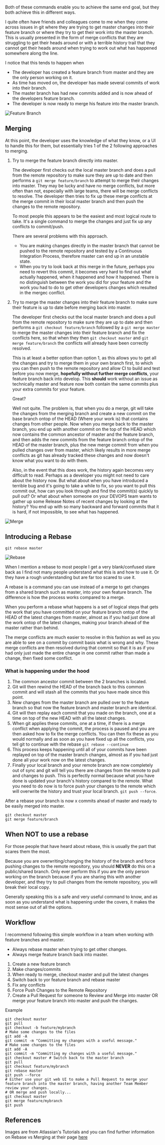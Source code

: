 Both of these commands enable you to achieve the same end goal, but they both achieve this in different ways. 

I quite often have friends and colleagues come to me when they come across issues in git where they are trying to get master changes into their feature branch or where they try to get their work into the master branch. This is usually presented in the form of merge conflicts that they are struggling to get their heads around or with a terrible history trail that they cannot get their heads around when trying to work out what has happened somewhere along the line.

I notice that this tends to happen when
* The developer has created a feature branch from master and they are the only person working on it.
* As time has moved on, the developer has made several commits of work into their branch.
* The master branch has had new commits added and is now ahead of the developers feature branch.
* The developer is now ready to merge his feature into the master branch.

![Feature Branch](https://www.atlassian.com/dam/jcr:01b0b04e-64f3-4659-af21-c4d86bc7cb0b/01.svg)

## Merging

At this point, the developer uses the knowledge of what they know, or a UI to handle this for them, but essentially tries 1 of the 2 following approaches to merging.

1. Try to merge the feature branch directly into master. 

   The developer first checks out the local master branch and does a pull from the remote repository to make sure they are up to date and then performs a `git merge feature/branch` to attempt to merge their changes into master. They may be lucky and have no merge conflicts, but more often than not, especially with large teams, there will be merge conflicts to resolve. The developer then tries to fix up these merge conflicts at the merge commit in their local master branch and then push the changes to the remote repository.

   To most people this appears to be the easiest and most logical route to take. It's a single command to merge the changes and just fix up any conflicts to commit/push.

   There are several problems with this approach.
   
   * You are making changes directly in the master branch that cannot be pushed to the remote repository and tested by a Continuous Integration Process, therefore master can end up in an unstable state.
   * When you try to look back at this merge in the future, perhaps you need to revert this commit, it becomes very hard to find out what actually happened, when it happened and how it happened. There is no distinguish between the work you did for your feature and the work you had to do to get other developers changes which resulted in the mergec conflict.

2. Try to merge the master changes into their feature branch to make sure their feature is up to date before merging back into master.

   The developer first checks out the local master branch and does a pull from the remote repository to make sure they are up to date and then performs a `git checkout feature/branch` followed by a `git merge master` to merge the master changes into their feature branch and fix the conflicts here, so that when they then `git checkout master` and `git merge feature/branch` the conflicts will already have been correctly resolved.

   This is at least a better option than option 1, as this allows you to get all the changes and try to merge them in your own branch first, to which you can then push to the remote repository and allow CI to build and test before you now merge, **hopefully without further merge conflicts**, your feature branch back into develop. This **should** work without an issue as technically master and feature now both contain the same commits plus your extra commits for your feature.
   
   Great?

   Well not quite. The problem is, that when you do a merge, git will take the changes from the merging branch and create a new commit on the base branch ontop of the HEAD (Where your work is) that contains changes from other people. Now when you merge back to the master branch, you end up with another commit on the top of the HEAD which now contains the common ancestor of master and the feature branch, and then adds the new commits from the feature branch ontop of the HEAD of the master branch, plus the new merge commit from when you pulled changes over from master, which likely results in more merge conflicts as git has already tracked these changes and now doesn't know what you want to do with them.
   
   Also, in the event that this does work, the history again becomes very difficult to read. Perhaps as a developer you might not need to care about the history now. But what about when you have introduced a terrible bug and it's going to take a while to fix, so you want to pull this commit out, how can you look through and find the commit(s) quickly to pull out? Or what about when someone on your DEVOPS team wants to gather up some Release Notes of recent changes by looking at the history? You end up with so many backward and forward commits that it is hard, if not impossible, to see what has happened.

![Merge](https://www.atlassian.com/dam/jcr:e229fef6-2c2f-4a4f-b270-e1e1baa94055/02.svg)

## Introducing a Rebase

```git
git rebase master
```

![Rebase](https://www.atlassian.com/dam/jcr:5b153a22-38be-40d0-aec8-5f2fffc771e5/03.svg)

When I mention a rebase to most people I get a very blank/confused stare back as I find not many people understand what this is and how to use it. Or they have a rough understanding but are far too scared to use it.

A rebase is a command you can use instead of a merge to get changes from a shared branch such as master, into your own feature branch. The difference is how the process works compared to a merge.

When you perform a rebase what happens is a set of logical steps that gets the work that you have committed on your feature branch ontop of the HEAD of the latest changes from master, almost as if you had just done all the work ontop of the latest changes, making your branch ahead of the master rather than behind.

The merge conflicts are much easier to resolve in this fashion as well as you are able to see on a commit by commit basis what is wrong and why. These merge conflicts are then resolved during that commit so that it is as if you had only just made the entire change in one commit rather than made a change, then fixed some conflict.

### What is happening under the hood
1. The common ancestor commit between the 2 branches is located.
2. Git will then rewind the HEAD of the branch back to this common commit and will stash all the commits that you have made since this point.
3. New changes from the master branch are pulled over to the feature branch so that now the feature branch and master branch are identical.
4. Git will then replay each commit that you made on the branch, one at a time on top of the new HEAD with all the latest changes.
5. When git applies these commits, one at a time, if there is a merge conflict when applying the commit, the process is paused and you are then asked how to fix the merge conflicts. You can then fix these as you would normally and as soon as you have fixed up all the conflicts, you tell git to continue with the rebase `git rebase --continue`
6. This process keeps happening until all of your commits have been replayed on top of the master branch changes, almost as if you had just done all your work now on the latest changes.
7. Finally your local branch and your remote branch are now completely out of sync and git will tell you there are changes from the remote to pull and changes to push. This is perfectly normal because what you have done is updated your branch's history compared to the remote. What you need to do now is to force push your changes to the remote which will overwrite the history and trust your local branch. `git push --force`.

After a rebase your branch is now x commits ahead of master and ready to be easily merged into master.
```git
git checkout master
git merge feature/branch
```

## When NOT to use a rebase

For those people that have heard about rebase, this is usually the part that scares them the most.

Because you are overwriting/changing the history of the branch and force pushing changes to the remote repository, you should **NEVER** do this on a public/shared branch. Only ever perform this if you are the only person working on the branch because if you are sharing this with another developer, and they try to pull changes from the remote repository, you will break their local copy.

Generally speaking this is a safe and very useful command to know, and as soon as you understand what is happening under the covers, it makes the most sense out of all the options.

## Workflow

I recommend following this simple workflow in a team when working with feature branches and master.

* Always rebase master when trying to get other changes.
* Always merge feature branch back into master.

1. Create a new feature branch
2. Make changes/commits
3. When ready to merge, checkout master and pull the latest changes
4. Switch back to yor feature branch and rebase master
5. Fix any conflicts
6. Force Push Changes to the Remote Repository
7. Create a Pull Request for someone to Review and Merge into master OR merge your feature branch into master and push the changes.

Example

```git
git checkout master
git pull
git checkout -b feature/mybranch
# Make some changes to the files
git add -A
git commit -m "Committing my changes with a useful message."
# Make some changes to the files
git add -A
git commit -m "Committing my changes with a useful message."
git checkout master # Switch back to the master branch
git pull
git checkout feature/mybranch
git rebase master
git push --force
# Either use your git web UI to make a Pull Request to merge your feature branch into the master branch, having another Team Member review your changes.
# OR merge and push locally...
git checkout master
git merge feature/mybranch
git push
```

## References

Images are from Atlassian's Tutorials and you can find further information on Rebase vs Merging at their page [here](https://www.atlassian.com/git/tutorials/merging-vs-rebasing)
